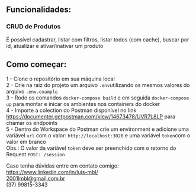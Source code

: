 ## Funcionalidades:

### CRUD de Produtos

É possível cadastrar, listar com filtros, listar todos (com cache), buscar por id, atualizar e ativar/inativar um produto

## Como começar:

1 - Clone o repositório em sua máquina local </br>
2 - Crie na raiz do projeto um arquivo `.env`utilizando os mesmos valores do arquivo `.env.example` </br>
3 - Rode os comandos `docker-compose build` e em seguida `docker-compose up` para montar e inicar os ambientes nos containers do docker </br>
4 - Importe a colection do Postman disponível no link https://documenter.getpostman.com/view/14673478/UVR7L8LP para chamar os endpoints </br>
5 - Dentro do Workspace do Postman crie um environment e adicione uma variável `url` com o valor: `http://localhost:3020` e uma variável `token`com o valor em branco </br>
Obs.: O valor da variável `token` deve ser preenchido com o retorno do Request `POST: /session`

Caso tenha dúvidas entre em contato comigo: </br>
https://www.linkedin.com/in/luis-mbl/ </br>
2001lmbl@gmail.com.br </br>
(37) 99815-3343 </br>

